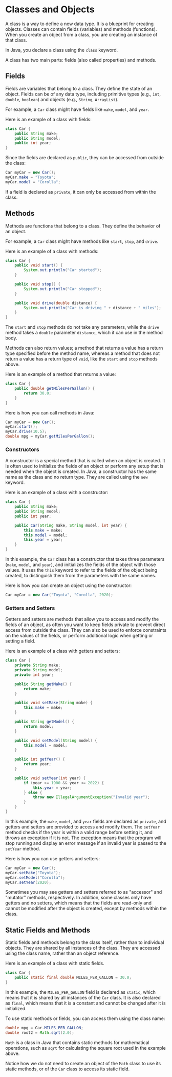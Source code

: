# Classes and Objects

A class is a way to define a new data type.
It is a blueprint for creating objects.
Classes can contain fields (variables) and methods (functions).
When you create an object from a class, you are creating an instance of that class.

In Java, you declare a class using the `class` keyword.

A class has two main parts: fields (also called properties) and methods.

## Fields

Fields are variables that belong to a class.
They define the state of an object.
Fields can be of any data type, including primitive types (e.g., `int`, `double`, `boolean`) and objects (e.g., `String`, `ArrayList`).

For example, a `Car` class might have fields like `make`, `model`, and `year`.

Here is an example of a class with fields:

```java
class Car {
    public String make;
    public String model;
    public int year;
}
```

Since the fields are declared as `public`, they can be accessed from outside the class:

```java
Car myCar = new Car();
myCar.make = "Toyota";
myCar.model = "Corolla";
```

If a field is declared as `private`, it can only be accessed from within the class.

## Methods

Methods are functions that belong to a class.
They define the behavior of an object.

For example, a `Car` class might have methods like `start`, `stop`, and `drive`.

Here is an example of a class with methods:

```java
class Car {
    public void start() {
        System.out.println("Car started");
    }

    public void stop() {
        System.out.println("Car stopped");
    }

    public void drive(double distance) {
        System.out.println("Car is driving " + distance + " miles");
    }
}
```

The `start` and `stop` methods do not take any parameters, 
while the `drive` method takes a `double` parameter `distance`, 
which it can use in the method body.

Methods can also return values; 
a method that returns a value has a return type specified before the method name,
whereas a method that does not return a value has a return type of `void`, like the `start` and `stop` methods above.

Here is an example of a method that returns a value:

```java
class Car {
    public double getMilesPerGallon() {
        return 30.0;
    }
}
```

Here is how you can call methods in Java:

```java
Car myCar = new Car();
myCar.start();
myCar.drive(10.5);
double mpg = myCar.getMilesPerGallon();
```

### Constructors

A constructor is a special method that is called when an object is created.
It is often used to initialize the fields of an object 
or perform any setup that is needed when the object is created.
In Java, a constructor has the same name as the class and no return type.
They are called using the `new` keyword.

Here is an example of a class with a constructor:

```java
class Car {
    public String make;
    public String model;
    public int year;

    public Car(String make, String model, int year) {
        this.make = make;
        this.model = model;
        this.year = year;
    }
}
```

In this example, the `Car` class has a constructor that takes three parameters (`make`, `model`, and `year`),
and initializes the fields of the object with those values.
It uses the `this` keyword to refer to the fields of the object being created,
to distinguish them from the parameters with the same names.

Here is how you can create an object using the constructor:

```java
Car myCar = new Car("Toyota", "Corolla", 2020);
```

### Getters and Setters

Getters and setters are methods that allow you to access and modify the fields of an object,
as often you want to keep fields private to prevent direct access from outside the class.
They can also be used to enforce constraints on the values of the fields,
or perform additional logic when getting or setting a field.

Here is an example of a class with getters and setters:

```java
class Car {
    private String make;
    private String model;
    private int year;

    public String getMake() {
        return make;
    }

    public void setMake(String make) {
        this.make = make;
    }

    public String getModel() {
        return model;
    }

    public void setModel(String model) {
        this.model = model;
    }

    public int getYear() {
        return year;
    }

    public void setYear(int year) {
        if (year >= 1900 && year <= 2022) {
            this.year = year;
        } else {
            throw new IllegalArgumentException("Invalid year");
        }
    }
}
```

In this example, the `make`, `model`, and `year` fields are declared as `private`,
and getters and setters are provided to access and modify them.
The `setYear` method checks if the year is within a valid range before setting it,
and throws an exception if it is not.
The exception means that the program will stop running and display an error message if an invalid year is passed to the `setYear` method.

Here is how you can use getters and setters:

```java
Car myCar = new Car();
myCar.setMake("Toyota");
myCar.setModel("Corolla");
myCar.setYear(2020);
```

Sometimes you may see getters and setters referred to as "accessor" and "mutator" methods, respectively.
In addition, some classes only have getters and no setters,
which means that the fields are read-only and cannot be modified after the object is created,
except by methods within the class.

## Static Fields and Methods

Static fields and methods belong to the class itself, rather than to individual objects.
They are shared by all instances of the class.
They are accessed using the class name, rather than an object reference.

Here is an example of a class with static fields.

```java
class Car {
    public static final double MILES_PER_GALLON = 30.0;
}
```

In this example, the `MILES_PER_GALLON` field is declared as `static`,
which means that it is shared by all instances of the `Car` class.
It is also declared as `final`, which means that it is a constant and cannot be changed after it is initialized.

To use static methods or fields, you can access them using the class name:

```java
double mpg = Car.MILES_PER_GALLON;
double root2 = Math.sqrt(2.0); 
```

`Math` is a class in Java that contains static methods for mathematical operations,
such as `sqrt` for calculating the square root used in the example above.

Notice how we do not need to create an object of the `Math` class to use its static methods,
or of the `Car` class to access its static field.